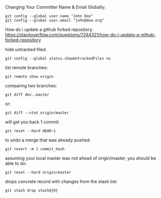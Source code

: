 Changing Your Committer Name & Email Globally:
```
git config --global user.name "John Doe"
git config --global user.email "john@doe.org"
```
How do i update a github forked repository:<br>
https://stackoverflow.com/questions/7244321/how-do-i-update-a-github-forked-repository

hide untracked filed:
```
git config --global status.showUntrackedFiles no
```
list remote branches:
```
git remote show origin
```
comparing two branches:
```
git diff dev..master
```
or:
```
git diff --stat origin/master
```
will get you back 1 commit:
```
git reset --hard HEAD~1
```
to undo a merge that was already pushed:
```
git revert -m 1 commit_hash
```
assuming your local master was not ahead of origin/master, you should be able to do:
```
git reset --hard origin/master
```
drops concrete record with changes from the stash list:
```
git stash drop stash@{0}
```
